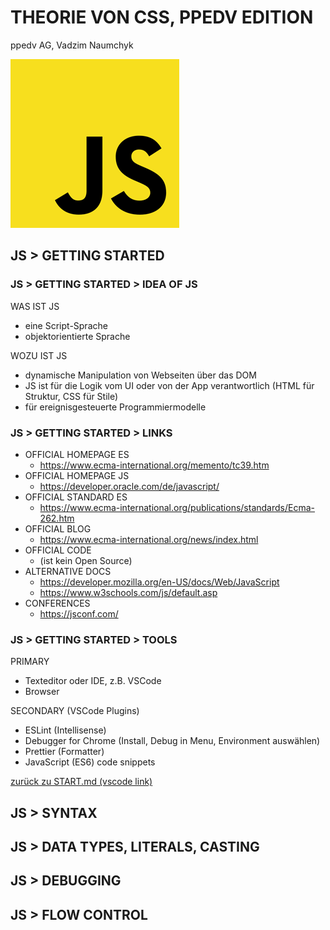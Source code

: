 # THEORIE VON CSS, PPEDV EDITION

ppedv AG, Vadzim Naumchyk

![js-logo](js-images/js-logo.png)

<!-- 
INTERN > IDEEN
MS Beispiel DB - Northwind. Versuchen, eine App im Kurs zu entwickeln, die mit dieser DB arbeitet.
Auto-Casting in JS
https://www.youtube.com/watch?v=it0cwNA46lE
ES2019
https://2019.jsconf.eu/tara-z-manicsic/es2019-features-what-even-are-they.html

Die Präsentation in JS Core und JS APIs aufteilen? #todo

INTERN > TODOS für diese Folien
Überschriften vereinheitlichen (05.01.2020)
draft-Folien und Abschnitte ausblenden
Folien mit viel Code in Demos übernehmen
in Demos übernommenen Folien mit #demo versehen
Folien auf Englisch übersetzen
Folien mit weniger als 5 Zeilen Text mit anderen Folien vereinen
LABS einbinden
Code-Bilder als Text umschreiben
???, !!! und #todo abarbeiten
Tabellen vereinheitlichen (Folie mit Tabelle im Folienmaster anlegen?)
-->

## JS > GETTING STARTED

### JS > GETTING STARTED > IDEA OF JS

WAS IST JS

- eine Script-Sprache
- objektorientierte Sprache

WOZU IST JS

- dynamische Manipulation von Webseiten über das DOM
- JS ist für die Logik vom UI oder von der App verantwortlich (HTML für Struktur, CSS für Stile)
- für ereignisgesteuerte Programmiermodelle

<!--
IN-COURSE REMARKS

HTML and CSS are also faster in your browser than JavaScript

Wozu ist noch JS:
Überprüfung von Formulareingaben vor dem Absenden
Senden und Empfangen von Daten, ohne die Seite neu zu laden (AJAX)
sofortiges Vorschlagen von Suchbegriffen
Banner oder Laufschriften
Verschleiern von E-Mail-Adressen

---------------------------------------------------
PREPARATION REMARKS
-->

### JS > GETTING STARTED > LINKS

- OFFICIAL HOMEPAGE ES
  - <https://www.ecma-international.org/memento/tc39.htm>
- OFFICIAL HOMEPAGE JS
  - <https://developer.oracle.com/de/javascript/>
- OFFICIAL STANDARD ES
  - <https://www.ecma-international.org/publications/standards/Ecma-262.htm>
- OFFICIAL BLOG
  - <https://www.ecma-international.org/news/index.html>
- OFFICIAL CODE
  - (ist kein Open Source)
- ALTERNATIVE DOCS
  - <https://developer.mozilla.org/en-US/docs/Web/JavaScript>
  - <https://www.w3schools.com/js/default.asp>
- CONFERENCES
  - <https://jsconf.com/>

<!--

IN-COURSE REMARKS
https://hacks.mozilla.org/category/es6-in-depth/page/2/?utm_source=dev-newsletter&utm_medium=email&utm_campaign=sep26-2019&utm_content=javascript
<https://code.visualstudio.com/docs/nodejs/working-with-javascript>
viele (mdn, microsoft docs, google developers, oracle developers, jsconf …)
---------------------------------------------------

PREPARATION REMARKS

<https://en.wikipedia.org/wiki/JavaScript>
<https://en.wikibooks.org/wiki/JavaScript>

JS LEARNING LINKS
<https://exlskills.com/learn-en/courses/javascript-fundamentals-basics_javascript>
<https://www.youtube.com/user/codingmath>
<https://developer.mozilla.org/en-US/docs/Web/JavaScript/JavaScript_technologies_overview>
<https://developer.mozilla.org/en-US/docs/Web/JavaScript/A_re-introduction_to_JavaScript>
 -->

### JS > GETTING STARTED >  TOOLS

PRIMARY

- Texteditor oder IDE, z.B. VSCode
- Browser

SECONDARY (VSCode Plugins)

- ESLint (Intellisense)
- Debugger for Chrome (Install, Debug in Menu, Environment auswählen)
- Prettier (Formatter)
- JavaScript (ES6) code snippets

<!--

IN-COURSE REMARKS
Online Editors:
codepen.io
<http://jsbin.com/?html,output>
<https://glitch.com/>
---------------------------------------------------

PREPARATION REMARKS
<https://code.visualstudio.com/Docs/languages/javascript#_writing-jsconfigjson>

<https://marketplace.visualstudio.com/items?itemName=dbaeumer.vscode-eslint#overview>
??? was macht ESLint?
<https://marketplace.visualstudio.com/items?itemName=msjsdiag.debugger-for-chrome>
<https://github.com/prettier/prettier>
<https://prettier.io/>
 -->

[zurück zu START.md (vscode link)](../../START.md#m03--js-getting-started)

## JS > SYNTAX

## JS > DATA TYPES, LITERALS, CASTING

## JS > DEBUGGING

## JS > FLOW CONTROL
